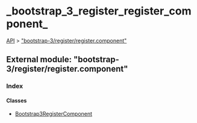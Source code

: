 # \_bootstrap\_3\_register\_register\_component\_

[API](../../api-1.md) &gt; ["bootstrap-3/register/register.component"](_bootstrap_3_register_register_component_.md)

## External module: "bootstrap-3/register/register.component"

### Index

#### Classes

* [Bootstrap3RegisterComponent](../classes/_bootstrap_3_register_register_component_.bootstrap3registercomponent.md)

